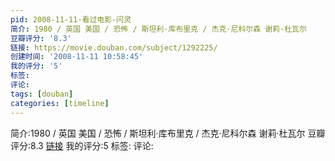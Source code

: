 ```yaml
---
pid: 2008-11-11-看过电影-闪灵
简介: 1980 / 英国 美国 / 恐怖 / 斯坦利·库布里克 / 杰克·尼科尔森 谢莉·杜瓦尔
豆瓣评分: '8.3'
链接: https://movie.douban.com/subject/1292225/
创建时间: '2008-11-11 10:58:45'
我的评分: '5'
标签:
评论:
tags: [douban]
categories: [timeline]
---
```

简介:1980 / 英国 美国 / 恐怖 / 斯坦利·库布里克 / 杰克·尼科尔森 谢莉·杜瓦尔
豆瓣评分:8.3
[链接](https://movie.douban.com/subject/1292225/)
我的评分:5
标签:
评论:
